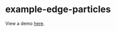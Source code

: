 example-edge-particles
======================
View a demo <a href="http://www.chaosm.net/html5/ex24_particles/">here</a>.